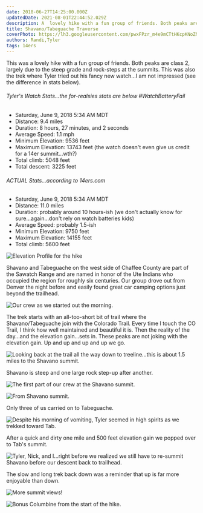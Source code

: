 ```yaml
---
date: 2018-06-27T14:25:00.000Z 
updatedDate: 2021-08-01T22:44:52.029Z
description: A  lovely hike with a fun group of friends. Both peaks are class 2, largely due to the steep grade and rock-steps at the summits
title: Shavano/Tabeguache Traverse
coverPhoto: https://lh3.googleusercontent.com/pwxFPzr_m4e9mCTtHKcpKNoZNNsx0f-5zGKBlijTSxqwKelizszzPp-o7xw_dduT38ERm6DQPow9OGrPVddGElbu1d1qrtNGjZTg8kxudiuOtr2DEvx0sYQU7FqLRmFcWnq-uDBgkUqN3Z1qwwQxSMelbpBgPa4IXm0gSBBKNZneuTYaZ-91z_dD-r6MPfOXwf3YBuKDY7fLfxjg2Of7AFfLbuSAcOeCtCghiC3eVTuKBYwX_kRUIQNej8Bl4c6YMucLFS7NMhWivMxwZ0mDgFBDXNAeo03OIfP-_IExZf4fhdNVUYMgnNAevVurCtEP-9HZuKnYHzP9B7RTAhZSXS_y4tjRzRaX2jzaWNev5d1RDzkaiUqCL5tHbQwUq-TPEjos6UuBBxONz8DgXpdkXBKQ4JXYC1FEhV9DIDmEUeLA0mtOj7fAXt5kpoS4TFMPGKy3bIU4EdNqwVf2e3_YZ6uYA8cqJZS-Dv3u_FQA-AiUm6r_AEHBwjTHxeQM405Q1IPm_uWZoM7U70_hvduEGF9UnA2ea7jO3EiZS3-jAL6ijfHI_9RHsOJW7Ko-m1zx5QDFkLISeTt_mQnJMdqPlYgMVu0AS-Xa621ActDzPTBpKB0K9eaQGzSBeaCnxGz3Wv23ajHzkfkCaZevO4PFsb5SzImMlPFn=w480-h640-no
authors: Randi,Tyler
tags: 14ers
---
```

This was a lovely hike with a fun group of friends. Both peaks are class 2, largely due to the steep grade and rock-steps at the summits. This was also the trek where Tyler tried out his fancy new watch...I am not impressed (see the difference in stats below).

###### Tyler's Watch Stats...the for-realsies stats are below #WatchBatteryFail

* Saturday, June 9, 2018 5:34 AM MDT
* Distance: 9.4 miles
* Duration: 8 hours, 27 minutes, and 2 seconds
* Average Speed: 1.1 mph
* Minimum Elevation: 9536 feet
* Maximum Elevation: 13743 feet (the watch doesn't even give us credit for a 14er summit...wth?)
* Total climb: 5048 feet
* Total descent: 3225 feet

###### ACTUAL Stats...according to 14ers.com

* Saturday, June 9, 2018 5:34 AM MDT
* Distance: 11.0 miles
* Duration: probably around 10 hours-ish (we don't actually know for sure...again...don't rely on watch batteries kids)
* Average Speed: probably 1.5-ish
* Minimum Elevation: 9750 feet
* Maximum Elevation: 14155 feet
* Total climb: 5600 feet

![Elevation Profile for the hike](/images/ts.png)

Shavano and Tabeguache on the west side of Chaffee County are part of the Sawatch Range and are named in honor of the Ute Indians who occupied the region for roughly six centuries. Our group drove out from Denver the night before and easily found great car camping options just beyond the trailhead.

![Our crew as we started out the morning.](https://lh3.googleusercontent.com/gDdiK9yhVgvRCjVhjKTPC8yNiW2uzs7Z7Uvq9p-gH19WvotyZs0ybDcnVxh7Qus0TpQyge2McSFcJ7YzlYpFK9ATrHFLUtO02BfmFOnFtjnJUJA2-UfEKcCDtBPjYVOBPLNN70z-5GMleX0EFi196N53druwWU0zynFofvMsfV2yZ-pGxtpjzEkLgLAID-su2VBCEzI_hxA4geFBFMhQQ-qVOZFiK2sTMYe9kaCE6K7cz-hkxNPsRDJZyF1sE-liXVDWADlRDhobrMQtq3Pm3QS9mNWxKdqZVWV2rLsN3uS7SJ1mzcvnB7MQ8nb18dBiNE2-VkAdt8ByRsnfmqx0_L8pbmlSBaAOkV8eGnbvvHAF51gi1ZIL_a3_eJdMpD6N0hzfkns0vSRWnaeFl_Dxep6C77kzJKR601YmZDgBD6IJFAkWHAHz8gHuiQRrbtewnhNkSy7LNDBKAsgEJc1Pl4w9Bo3hY5AKPdHewufVUOOq8k55koFgQrmoQh1NpZRH_mevneLEbE9iTngJGXQ5FzRdndyG7L_Gb-IS-ZyoZIVfLJPKGIjBHtai5b3YS0h7gSvIgEhDLKnV-5-Spbzi8sASrIV-o6-DaJpSLzLbbV8mUDrlItPGjHUj_HSuK-Kita3OQWryw6Pfv_a_-nksX2BnfBUqiYtE=w480-h360-no)

The trek starts with an all-too-short bit of trail where the Shavano/Tabeguache join with the Colorado Trail. Every time I touch the CO Trail, I think how well maintained and beautiful it is. Then the reality of the day...and the elevation gain...sets in. These peaks are not joking with the elevation gain. Up and up and up and up we go.

![Looking back at the trail all the way down to treeline...this is about 1.5 miles to the Shavano summit.](https://lh3.googleusercontent.com/pwxFPzr_m4e9mCTtHKcpKNoZNNsx0f-5zGKBlijTSxqwKelizszzPp-o7xw_dduT38ERm6DQPow9OGrPVddGElbu1d1qrtNGjZTg8kxudiuOtr2DEvx0sYQU7FqLRmFcWnq-uDBgkUqN3Z1qwwQxSMelbpBgPa4IXm0gSBBKNZneuTYaZ-91z_dD-r6MPfOXwf3YBuKDY7fLfxjg2Of7AFfLbuSAcOeCtCghiC3eVTuKBYwX_kRUIQNej8Bl4c6YMucLFS7NMhWivMxwZ0mDgFBDXNAeo03OIfP-_IExZf4fhdNVUYMgnNAevVurCtEP-9HZuKnYHzP9B7RTAhZSXS_y4tjRzRaX2jzaWNev5d1RDzkaiUqCL5tHbQwUq-TPEjos6UuBBxONz8DgXpdkXBKQ4JXYC1FEhV9DIDmEUeLA0mtOj7fAXt5kpoS4TFMPGKy3bIU4EdNqwVf2e3_YZ6uYA8cqJZS-Dv3u_FQA-AiUm6r_AEHBwjTHxeQM405Q1IPm_uWZoM7U70_hvduEGF9UnA2ea7jO3EiZS3-jAL6ijfHI_9RHsOJW7Ko-m1zx5QDFkLISeTt_mQnJMdqPlYgMVu0AS-Xa621ActDzPTBpKB0K9eaQGzSBeaCnxGz3Wv23ajHzkfkCaZevO4PFsb5SzImMlPFn=w480-h640-no)

Shavano is steep and one large rock step-up after another.

![The first part of our crew at the Shavano summit.](https://lh3.googleusercontent.com/Xit2FyNwc1tmhozs6qmgp7vCJcchPFV3aT-8BcqH-60oMjYyOorguPwmAvqn72KKCCPd2F3o3zrSsI42eiT5XwkKXiaMcqAG0oMgYO7L8i2c0HzYALVVYTPeBFMrNMxfUmSyqx7KwEB_-ZVAUEasN5RxJBrXIZcC_YYaxSbJIQq02bvQXBYjI1ZkuuOfz86n4WMOMl5OYC4VXgbHBSqK4Xztd_k2VeOLC7fCnAx7gQrd-klmfBr3D5mDQPbb8Sv7zKRFDaUnsF3yVOy97FKLvwg2mrk2VqSKVgTB8ZObMNKrUe16rKx8XlmVybE8b9RaTC7Nlt_vUPsLD7zKfgNmdH62sP_6q3DRfTZegFMCN7Z7Uv9MK9XIw6vAF69vSGvarx-o9lbagcj5pBoBOkaEHIytJryrwGx0Hou7mdH7iv3mnpXsxNc3pi5mNEv5wZLi6DNLQwkpHVRGCC-chmsmXcZ-pqGqZ6Os6m0tUaLs5H1nGLg90DnUqMiAx9AIkc--eoYZteeUj--fqvBF3tVqfsPQvitB_jWHbi2iHJwrEFzEwonSTsXByLslj2VwTWx2NcsHR-gm231WGpKWxZC-PIzbkh0m0OexF3qxT_MD5E1yosPwu0eIRPlflmWwrSmZKt3emDpnP3ZSiLGfeVojh5QRoDz2SvHn=w480-h360-no)

![From Shavano summit.](https://lh3.googleusercontent.com/SBFGLSYJRtalVBRfkCUK-KP8NREWgHdjNKLwrK1mMppqR0Wn2UMz9sGRDeAaQDSaZt6cSrZxjS4IDVyGoHpRtNiea5HRX_P8uVuts69pnfOUG2mVJdA2ZH79Y__SQiJrPHKuFvyGgbE9QLwQiXtjEDtaaWLGiw1ALad19sl0nqK0OwSZNWcPcJnRQm08HW2xjpVnCslsYsENY6MriJmDD11IgpRjSCd8H2izXsql6nV6r83zXeRYxZFslNZ6t4XAydszNIWyIKY1cDTa4PLI__RRlEh88eObHetBgMLL9W7PQGsKOmWI3y_WTlRVruJuGaSVy4hcVF0C6eoDdLmk80V7vZtqPSpHQC0MqmwqIvGMbBnmpH420ZXmMMxnwapIYVcjTiJ-yVYigxjUlEj-lTdukugBTF0-u28V-BPjyPaGQ6VZCPJp2FF1RHPikRErvJ2a456kL0X-js6sh1EH-8ubwYERJ3FfsosEzeRsiTJCM9NBBN7q5amHghbi8CkjHAOlDQY7_2-G40UFB3JzeuzqTtqo50RZgQHbb4VhShWi7nIsxmewCAnDWj2dQAcsDxcIuX8t1LmWC5H0-6UE94rEQ9dR4rXb8iNiXFpMWVCjnXZS0MPCUrHxM6XSU4CPpbBlsEqrMzuwcx6gPYWFryc4xlzRsOdR=w1794-h1017-no)

Only three of us carried on to Tabeguache.

![Despite his morning of vomiting, Tyler seemed in high spirits as we trekked toward Tab.](https://lh3.googleusercontent.com/-bWIAWWp9RxOAe0Sxh_bKpnRxzR8XeTku84miSIhpZ4wHZaTmhv_OI9QGVJHGSjBFhr8LD29fHVzJOrMAQxxBwMEWbLtYz492peQ5ATwU97znOKW_z4vVJiQXbGTKm2mvD2m-SQry8aTMIDaGaamdPDUhpN3njeRUH7a088iu1jpOZ0Bi1-q4R1YRDP0CqQ77qwgKPlckwwnUqdzlqMlL3DTDGh8-Vq9QCYTopOGAlFXpYyvBACe41hxmrRL2RK8Xfb4cc12bdmSxlXhhwQ9cDDh1hPJN-XA2YQr9H-M6dnnQH9iYXkqNLAAwUXZnNPb4ATgi57NI4gv8B9u2RkMcSNKfDpmOrvZOFt586WG78nONkIuK2r2CrHg0DGyRGtcrHekxSc65gQuvWVNky_mh04XraDee9BVJvwYIlfa8SiLUt2iyXOkCsz626LLLh_ghmJGVQcCUwlVQutaIcVbc6arJ-HpV8PIhnzXnwauf-CUqxot2m24le4c_WIYJ7VqH8D7MkBQ47aAgdyWdew87JYavF4-DUeWpNIpj3i_k_y9VjJlDMTryy0BdY0dX-V-5XaGqh3PsAVAkChrwxqoTVxJx5zwgKzMuigYxn-QxkAHQI2hN2Rirmz6VjavTr9Q1sMseAMAqdyC3hvJr7HIIt4JVRUI4h3S=w360-h480-no)

After a quick and dirty one mile and 500 feet elevation gain we popped over to Tab's summit.

![Tyler, Nick, and I...right before we realized we still have to re-summit Shavano before our descent back to trailhead.](https://lh3.googleusercontent.com/QVTO45dxYdRFTlOryeyQzKBt9pGK_1AqDDqUsb5tyxEAoAkeFn0ukhm801DW9AWazK6mgjv0jmj55NKQct5DpV5jUzSOX6WKB1FPkNdv92g6fbYIZHfZVlv-RqQJi9YO8zEa7aKl7u216FnpcLndNg4LQ46Pm7mrF2bw-bKeTTjkRFtIf3pMTmksvu81K5gdcrq8KcZvfc4xXetb7le-Suv3uL4MhQ2QZigaQMNsopMkEYAm6K4Xz79qBMp5crc1JQDjAeMaY6kdoJITjNmOpPQO_Hkz3qvzZiQfrgfIVqg9pzqdZRZ6M24f5mzGFyL7ZPAuYQeeGZpOhMGdBtiTaQ8Mthc9II3cAdJrw97Q3q3IRSEIAMb_5u1Qr_xIB5ChFyRP1-WY1AU9ZPTLuSoqSntJQXg1pcBnPwsU6DOC-iXRldg741XrpDpEg7kPaRFLm3IjFiwFI3n9zxZd7mBResSloKwyklWlLIpo5AX_SnP_yWWQq62b9TfdMkNv9hZhMZibf5IUAjrum3Zkd2y25WnsztnAR9jF-PzkkUmD90Lpt0WiAXnSRP3lqvItKGBO_Ndbvf1MMUDeFmXkVtWwN5j4XeoF8ZAfLjNJvZHrGSLU9kaUqi5PVRSbhLlbfv56YBS_0FoLSkcLRMFjZJ41jJ3zWdGeBQR0=w1920-h1440-no)

The slow and long trek back down was a reminder that up is far more enjoyable than down.

![More summit views!](https://lh3.googleusercontent.com/XIoiYHH9xT7IXcvqGrpbbZZZKpQjascNfbLVcXFnqSUA39ZVueZJK4pHqVxz7HSwps7VHH-YB2_nvFcQ6rifl5tc7th8URdaJGwx7NmkIFi4Mtxv10UUQ3KGAhdGfscCP3Gz2ix0CToMmh8Kt1UZq1Er5-kWumQtjAmc0hrz10hV7e8m53IQcBRpcMtgwLBvQmX51iha-PSVi_11eQiTz4JyDR0pg_3YArdMExGFexJbylfOFBkcSGn4T-WJ5lCWGhuU9u31Ip9w7lPiFekeUQ68-lxwQ4mwINnEewu-WbzN5itngIn4C2teiOl9C8xgWyPa9FC_tfUVZ4UCq6fJgyXw27XdjzHgXvRsCLKxe0NDkqMassmRW6szIeTjMfMKFJGPeLINXRwdoVU5u4aj5lPcxhx7QhqaFF4oM7N3iP3-OlZpUY35qZp-mBFH19Vs-jfrZBcnJFC_uV06MUFrJht1qypFBqbkQexXvdVozOgFlid_BFBID-eJUv3HXdAkOTyNbmEarc5XEeHeo3o83M_MURThKgBneTRMDcYaK7vOMjgP-_XS7RJU_Yv_ZJwTutJD8VyeEkTCKI5a2xriXfZyjt1rrLTeA_ef7iV7QQSxCRjLfsgdYOenZG3mwl-WT9tpr16NXYK3Reaooz64GlFlYknmnIU8fA=w1920-h1250-no)

![Bonus Columbine from the start of the hike.](https://lh3.googleusercontent.com/a88ZKQB93HwGn2FWeFzWI2hy1IVyy_U5Qrus-7nTJAaayTgKdbnWNoNCUSxSeJGwgwmzO4vfcHUSG0s1-jmDfFW2q9kkNJQqjjxNJUmuqZl02pEz53HH7yQW_nzm8v3R4dAM837fbebigyRMPM1-ul4ZQCjuBYPiuXjthEm7t0D8E_VivF7k4CzUAIUdupki4MGEzmnZfFNODskZHJotdzr7f6dubBPTep02ea7e-QErdQQ5kfaaBtbBGosg3-9qtq3HcwWdjSEgCb2yLEYloKYcH1NZ7qH-3mqIoTuEuZUWgiZXTgZsj5cC3Vi9oASYbjR2QGRFJc6re_0vsEAikRlaEm6TIz7rAwmONf9CfhqNKo5fy8CfElCJFuGKvWNXES2xfyUIAWSY9xHdgPbLJ5D-wUyCDxsoPyDkGiqx61EqvjKeGw0B_8NhjRILHurtZ2XgDTkwizEF625XO8ZHFbqNZvPyJVl1wT2ym-b9hqrT6L2LuKuxsK9yPeRQajcavnpnguhl5OpjSwsO-9P4qODXLhsj6O9baIDKebUDjCWgz__KumyjZ3S2luZ89iaKlJ3IxAgkfwJ80q1sjqgqTNQbFQ9rp-1se4baIb8dUbWfThQpeWbK8kcK5apQJUVvyA9ok2z6MJ4cm2vyESUjbffy4Mrg1swOFQ=w1920-h1440-no)